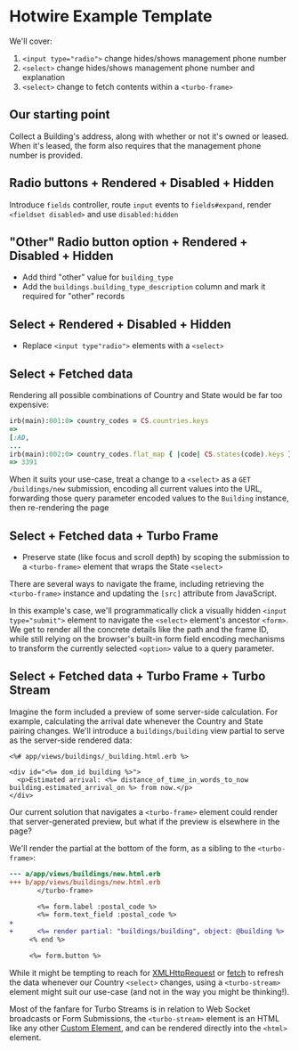 # Hotwire Example Template

We'll cover:

1. `<input type="radio">` change hides/shows management phone number
2. `<select>` change hides/shows management phone number and explanation
3. `<select>` change to fetch contents within a `<turbo-frame>`

## Our starting point

Collect a Building's address, along with whether or not it's owned or leased.
When it's leased, the form also requires that the management phone number is
provided.

## Radio buttons + Rendered + Disabled + Hidden

Introduce `fields` controller, route `input` events to `fields#expand`, render
`<fieldset disabled>` and use `disabled:hidden`

## "Other" Radio button option + Rendered + Disabled + Hidden

* Add third "other" value for `building_type`
* Add the `buildings.building_type_description` column and mark it required for
  "other" records

## Select + Rendered + Disabled + Hidden

* Replace `<input type"radio">` elements with a `<select>`

## Select + Fetched data

Rendering all possible combinations of Country and State would be far too
expensive:

```ruby
irb(main):001:0> country_codes = CS.countries.keys
=>
[:AD,
...
irb(main):002:0> country_codes.flat_map { |code| CS.states(code).keys }.count
=> 3391
```

When it suits your use-case, treat a change to a `<select>` as a `GET
/buildings/new` submission, encoding all current values into the URL, forwarding
those query parameter encoded values to the `Building` instance, then
re-rendering the page

## Select + Fetched data + Turbo Frame

* Preserve state (like focus and scroll depth) by scoping the submission to a
  `<turbo-frame>` element that wraps the State `<select>`

There are several ways to navigate the frame, including retrieving the
`<turbo-frame>` instance and updating the `[src]` attribute from JavaScript.

In this example's case, we'll programmatically click a visually hidden `<input
type="submit">` element to navigate the `<select>` element's ancestor `<form>`.
We get to render all the concrete details like the path and the frame ID, while
still relying on the browser's built-in form field encoding mechanisms to
transform the currently selected `<option>` value to a query parameter.

## Select + Fetched data + Turbo Frame + Turbo Stream

Imagine the form included a preview of some server-side calculation. For
example, calculating the arrival date whenever the Country and State pairing
changes. We'll introduce a `buildings/building` view partial to serve as the
server-side rendered data:

```erb
<%# app/views/buildings/_building.html.erb %>

<div id="<%= dom_id building %>">
  <p>Estimated arrival: <%= distance_of_time_in_words_to_now building.estimated_arrival_on %> from now.</p>
</div>
```

Our current solution that navigates a `<turbo-frame>` element could render that
server-generated preview, but what if the preview is elsewhere in the page?

We'll render the partial at the bottom of the form, as a sibling to the
`<turbo-frame>`:

```diff
--- a/app/views/buildings/new.html.erb
+++ b/app/views/buildings/new.html.erb
       </turbo-frame>

       <%= form.label :postal_code %>
       <%= form.text_field :postal_code %>
+
+      <%= render partial: "buildings/building", object: @building %>
     <% end %>

     <%= form.button %>
```

While it might be tempting to reach for [XMLHttpRequest][] or [fetch][] to
refresh the data whenever our Country `<select>` changes, using a
`<turbo-stream>` element might suit our use-case (and not in the way you might
be thinking!).

Most of the fanfare for Turbo Streams is in relation to Web Socket broadcasts or
Form Submissions, the `<turbo-stream>` element is an HTML like any other [Custom
Element][], and can be rendered directly into the `<html>` element.


[XMLHttpRequest]: https://developer.mozilla.org/en-US/docs/Web/API/XMLHttpRequest
[fetch]: https://developer.mozilla.org/en-US/docs/Web/API/Fetch_API
[Custom Element]: https://developer.mozilla.org/en-US/docs/Web/Web_Components/Using_custom_elements
